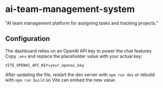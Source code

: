 # ai-team-management-system
"AI team management platform for assigning tasks and tracking projects."

## Configuration

The dashboard relies on an OpenAI API key to power the chat features. Copy
`.env` and replace the placeholder value with your actual key:

```
VITE_OPENAI_API_KEY=your_openai_key
```

After updating the file, restart the dev server with `npm run dev` or rebuild
with `npm run build` so Vite can embed the new value.